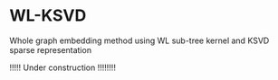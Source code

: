 # WL-KSVD
Whole graph embedding method using WL sub-tree kernel and KSVD sparse representation


!!!!! Under construction !!!!!!!!

